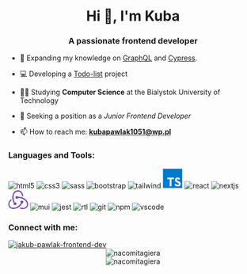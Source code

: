 <h1 align="center">Hi 👋, I'm Kuba</h1>
<h3 align="center">A passionate frontend developer</h3>

- 🌱 Expanding my knowledge on [GraphQL](https://graphql.org) and
[Cypress](https://docs.cypress.io/guides/overview/why-cypress).

- 💻 Developing a [Todo-list](https://github.com/NacomiTagiera/To-do-list) project

- 👨‍🎓 Studying **Computer Science** at the Bialystok University of Technology

- 🔎 Seeking a position as a _Junior Frontend Developer_

- 📫 How to reach me: **kubapawlak1051@wp.pl**

<h3>Languages and Tools:</h3>
<div>
  <img src="https://cdn.jsdelivr.net/gh/devicons/devicon/icons/html5/html5-original.svg" alt="html5" width="40"
    height="40" />
  <img src="https://cdn.jsdelivr.net/gh/devicons/devicon/icons/css3/css3-original.svg" alt="css3" width="40"
    height="40" />
  <img src="https://cdn.jsdelivr.net/gh/devicons/devicon/icons/sass/sass-original.svg" alt="sass" width="40"
    height="40" />
  <img src="https://cdn.jsdelivr.net/gh/devicons/devicon/icons/bootstrap/bootstrap-plain.svg" alt="bootstrap" width="40"
    height="40" />
  <img src="https://cdn.jsdelivr.net/gh/devicons/devicon/icons/tailwindcss/tailwindcss-plain.svg" alt="tailwind"
    width="40" height="40" />
  <img src="https://raw.githubusercontent.com/devicons/devicon/master/icons/typescript/typescript-original.svg"
    alt="typescript" width="40" height="40" />
  <img src="https://cdn.jsdelivr.net/gh/devicons/devicon/icons/react/react-original.svg" alt="react" width="40"
    height="40" />
  <img src="https://cdn.jsdelivr.net/gh/devicons/devicon/icons/nextjs/nextjs-original.svg" alt="nextjs" width="40"
    height="40" />
  <img src="https://raw.githubusercontent.com/devicons/devicon/master/icons/redux/redux-original.svg" alt="redux"
    width="40" height="40" />
  <img src="https://cdn.jsdelivr.net/gh/devicons/devicon/icons/materialui/materialui-original.svg" alt="mui" width="40"
    height="40" />
  <img src="https://avatars.githubusercontent.com/u/32196900?s=40&v=4" alt="jest" width="40"
    height="40" />
  <img src="https://avatars.githubusercontent.com/u/49996085?s=40&v=4" alt="rtl" width="40"
    height="40" />
  <img src="https://www.vectorlogo.zone/logos/git-scm/git-scm-icon.svg" alt="git" width="40" height="40" />
  <img src="https://cdn.jsdelivr.net/gh/devicons/devicon/icons/npm/npm-original-wordmark.svg" alt="npm" width="40"
    height="40" />
  <img src="https://cdn.jsdelivr.net/gh/devicons/devicon/icons/vscode/vscode-original.svg" alt="vscode" width="40"
    height="40" />  
</div>

<h3>Connect with me:</h3>
<div>
  <a href="https://linkedin.com/in/jakub-pawlak-frontend-dev">
    <img
      src="https://raw.githubusercontent.com/rahuldkjain/github-profile-readme-generator/master/src/images/icons/Social/linked-in-alt.svg"
      alt="jakub-pawlak-frontend-dev" height="30" width="40" />
  </a>
</div>
<div align="center">
  <img
    src="https://github-readme-stats.vercel.app/api/top-langs?username=nacomitagiera&show_icons=true&locale=en&layout=compact"
    alt="nacomitagiera" />
</div>
<div align="center">
  <img src="https://github-readme-streak-stats.herokuapp.com/?user=nacomitagiera&theme=dark" alt="nacomitagiera" />
</div>

